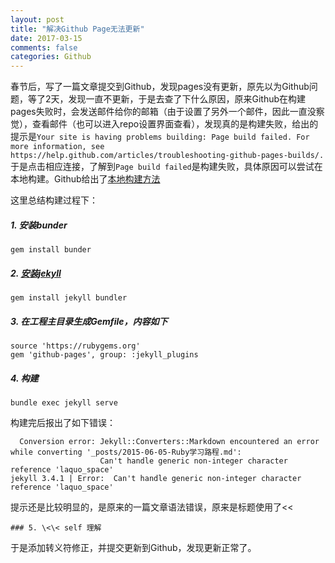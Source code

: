 ```yaml
---
layout: post
title: "解决Github Page无法更新"
date: 2017-03-15
comments: false
categories: Github
---
```


春节后，写了一篇文章提交到Github，发现pages没有更新，原先以为Github问题，等了2天，发现一直不更新，于是去查了下什么原因，原来Github在构建pages失败时，会发送邮件给你的邮箱（由于设置了另外一个邮件，因此一直没察觉），查看邮件（也可以进入repo设置界面查看），发现真的是构建失败，给出的提示是`Your site is having problems building: Page build failed. For more information, see https://help.github.com/articles/troubleshooting-github-pages-builds/.`于是点击相应连接，了解到`Page build failed`是构建失败，具体原因可以尝试在本地构建。Github给出了[本地构建方法](https://help.github.com/articles/setting-up-your-github-pages-site-locally-with-jekyll/#platform-linux)

这里总结构建过程下：

##### 1. 安装bunder
```
gem install bunder
```

##### 2. [安装jekyll](http://jekyllrb.com/)
```
gem install jekyll bundler
```

##### 3. 在工程主目录生成Gemfile，内容如下
```
source 'https://rubygems.org'
gem 'github-pages', group: :jekyll_plugins
```
##### 4. 构建

```
bundle exec jekyll serve
```

构建完后报出了如下错误：

```
  Conversion error: Jekyll::Converters::Markdown encountered an error while converting '_posts/2015-06-05-Ruby学习路程.md':
                    Can't handle generic non-integer character reference 'laquo_space'
jekyll 3.4.1 | Error:  Can't handle generic non-integer character reference 'laquo_space'
```
提示还是比较明显的，是原来的一篇文章语法错误，原来是标题使用了\<\<

```
### 5. \<\< self 理解
```

于是添加转义符修正，并提交更新到Github，发现更新正常了。
